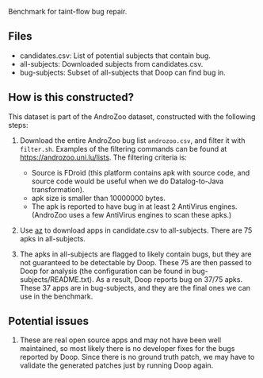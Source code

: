 Benchmark for taint-flow bug repair.

## Files

- candidates.csv: List of potential subjects that contain bug.
- all-subjects: Downloaded subjects from candidates.csv.
- bug-subjects: Subset of all-subjects that Doop can find bug in.


## How is this constructed?

This dataset is part of the AndroZoo dataset, constructed with the following steps:

1. Download the entire AndroZoo bug list `androzoo.csv`, and filter it with `filter.sh`. Examples 
of the filtering commands can be found at https://androzoo.uni.lu/lists. The filtering criteria is:
    - Source is FDroid (this platform contains apk with source code, and source code would be useful
    when we do Datalog-to-Java transformation).
    - apk size is smaller than 10000000 bytes.
    - The apk is reported to have bug in at least 2 AntiVirus engines. (AndroZoo uses a few AntiVirus engines to scan these apks.)

2. Use [az](https://github.com/ArtemKushnerov/az) to download apps in candidate.csv to all-subjects.
There are 75 apks in all-subjects.

3. The apks in all-subjects are flagged to likely contain bugs, but they are not guaranteed to be 
detectable by Doop. These 75 are then passed to Doop for analysis (the configuration can be 
found in bug-subjects/README.txt). As a result, Doop reports bug on 37/75 apks. These 37 apps are 
in bug-subjects, and they are the final ones we can use in the benchmark.


## Potential issues

1. These are real open source apps and may not have been well maintained, so most likely there is 
no developer fixes for the bugs reported by Doop. Since there is no ground truth patch, we may 
have to validate the generated patches just by running Doop again.
